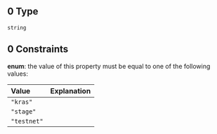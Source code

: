 ## 0 Type

`string`

## 0 Constraints

**enum**: the value of this property must be equal to one of the following values:

| Value       | Explanation |
| :---------- | :---------- |
| `"kras"`    |             |
| `"stage"`   |             |
| `"testnet"` |             |
